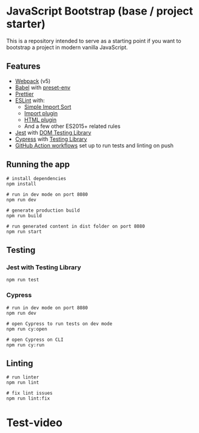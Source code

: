 # JavaScript Bootstrap (base / project starter)

This is a repository intended to serve as a starting point if you want to bootstrap a project in modern vanilla JavaScript.

## Features

- [Webpack](https://webpack.js.org/) (v5)
- [Babel](https://babeljs.io/) with [preset-env](https://babeljs.io/docs/en/babel-preset-env)
- [Prettier](https://prettier.io/)
- [ESLint](https://eslint.org/) with:
  - [Simple Import Sort](https://github.com/lydell/eslint-plugin-simple-import-sort/)
  - [Import plugin](https://github.com/benmosher/eslint-plugin-import/)
  - [HTML plugin](https://github.com/BenoitZugmeyer/eslint-plugin-html)
  - And a few other ES2015+ related rules
- [Jest](https://jestjs.io) with [DOM Testing Library](https://testing-library.com/docs/dom-testing-library/intro)
- [Cypress](https://www.cypress.io/) with [Testing Library](https://testing-library.com/docs/cypress-testing-library/)
- [GitHub Action workflows](https://github.com/features/actions) set up to run tests and linting on push

## Running the app

```
# install dependencies
npm install

# run in dev mode on port 8080
npm run dev

# generate production build
npm run build

# run generated content in dist folder on port 8080
npm run start
```

## Testing

### Jest with Testing Library

```
npm run test
```

### Cypress

```
# run in dev mode on port 8080
npm run dev

# open Cypress to run tests on dev mode
npm run cy:open

# open Cypress on CLI
npm run cy:run
```

## Linting

```
# run linter
npm run lint

# fix lint issues
npm run lint:fix
```
# Test-video
